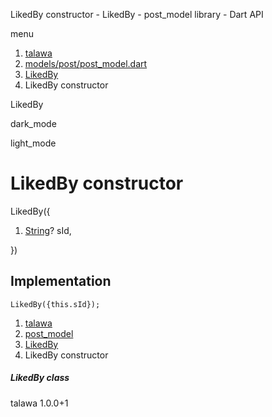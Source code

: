 




LikedBy constructor - LikedBy - post\_model library - Dart API







menu

1. [talawa](../../index.html)
2. [models/post/post\_model.dart](../../file-___home_harshil_Desktop_open-source_palisadoes_talawa_lib_models_post_post_model/)
3. [LikedBy](../../file-___home_harshil_Desktop_open-source_palisadoes_talawa_lib_models_post_post_model/LikedBy-class.html)
4. LikedBy constructor

LikedBy


dark\_mode

light\_mode




# LikedBy constructor


LikedBy({

1. [String](https://api.flutter.dev/flutter/dart-core/String-class.html)? sId,

})

## Implementation

```
LikedBy({this.sId});
```

 


1. [talawa](../../index.html)
2. [post\_model](../../file-___home_harshil_Desktop_open-source_palisadoes_talawa_lib_models_post_post_model/)
3. [LikedBy](../../file-___home_harshil_Desktop_open-source_palisadoes_talawa_lib_models_post_post_model/LikedBy-class.html)
4. LikedBy constructor

##### LikedBy class





talawa
1.0.0+1






